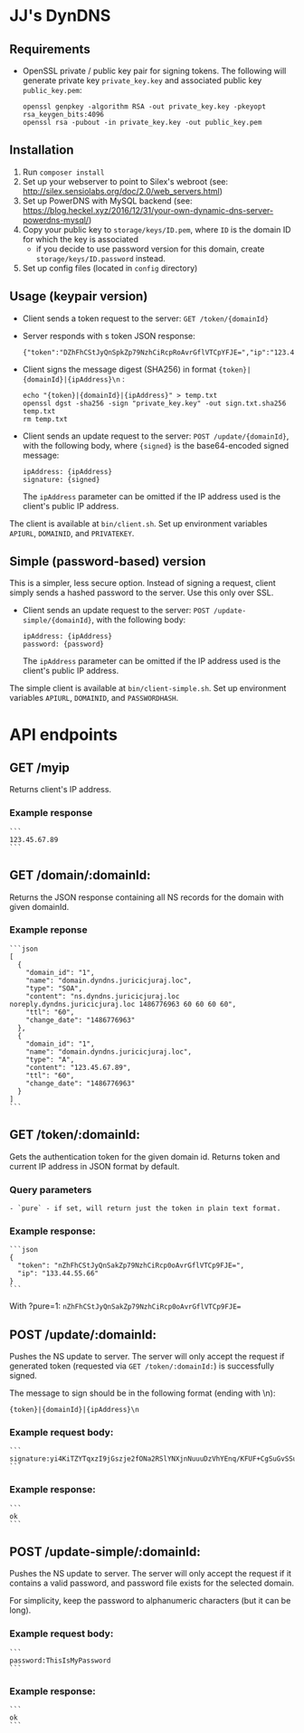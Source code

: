 # JJ's DynDNS

## Requirements
- OpenSSL private / public key pair for signing tokens. The following will generate private key `private_key.key` and associated public key `public_key.pem`:

    ```
    openssl genpkey -algorithm RSA -out private_key.key -pkeyopt rsa_keygen_bits:4096
    openssl rsa -pubout -in private_key.key -out public_key.pem
    ```

## Installation
1.  Run `composer install`
2.  Set up your webserver to point to Silex's webroot (see: http://silex.sensiolabs.org/doc/2.0/web_servers.html)
3.  Set up PowerDNS with MySQL backend (see: https://blog.heckel.xyz/2016/12/31/your-own-dynamic-dns-server-powerdns-mysql/)
4.  Copy your public key to `storage/keys/ID.pem`, where `ID` is the domain ID for which the key is associated
    - if you decide to use password version for this domain, create `storage/keys/ID.password` instead.
5.  Set up config files (located in `config` directory)

## Usage (keypair version)
- Client sends a token request to the server: `GET /token/{domainId}`
- Server responds with s token JSON response:

    ```
    {"token":"DZhFhCStJyQnSpkZp79NzhCiRcpRoAvrGflVTCpYFJE=","ip":"123.45.67.89"}
    ```

- Client signs the message digest (SHA256) in format `{token}|{domainId}|{ipAddress}\n` :

    ```
    echo "{token}|{domainId}|{ipAddress}" > temp.txt
    openssl dgst -sha256 -sign "private_key.key" -out sign.txt.sha256 temp.txt
    rm temp.txt
    ```
    
- Client sends an update request to the server: `POST /update/{domainId}`, with the following body, where `{signed}` is the base64-encoded signed message:

    ```
    ipAddress: {ipAddress}
    signature: {signed}
    ```
    The `ipAddress` parameter can be omitted if the IP address used is the client's public IP address.

The client is available at `bin/client.sh`. Set up environment variables `APIURL`, `DOMAINID`, and `PRIVATEKEY`.

## Simple (password-based) version
This is a simpler, less secure option. Instead of signing a request, client simply sends a hashed password to the server. Use this only over SSL.

- Client sends an update request to the server: `POST /update-simple/{domainId}`, with the following body:

    ```
    ipAddress: {ipAddress}
    password: {password}
    ```
    The `ipAddress` parameter can be omitted if the IP address used is the client's public IP address.

The simple client is available at `bin/client-simple.sh`. Set up environment variables `APIURL`, `DOMAINID`, and `PASSWORDHASH`.

# API endpoints

## GET /myip
Returns client's IP address.

### Example response
    ```
    123.45.67.89
    ```

## GET /domain/:domainId:
Returns the JSON response containing all NS records for the domain with given domainId.

### Example reponse

    ```json
    [
      {
        "domain_id": "1",
        "name": "domain.dyndns.juricicjuraj.loc",
        "type": "SOA",
        "content": "ns.dyndns.juricicjuraj.loc noreply.dyndns.juricicjuraj.loc 1486776963 60 60 60 60",
        "ttl": "60",
        "change_date": "1486776963"
      },
      {
        "domain_id": "1",
        "name": "domain.dyndns.juricicjuraj.loc",
        "type": "A",
        "content": "123.45.67.89",
        "ttl": "60",
        "change_date": "1486776963"
      }
    ]
    ```

## GET /token/:domainId:
Gets the authentication token for the given domain id. Returns token and current IP address in JSON format by default.

### Query parameters
    - `pure` - if set, will return just the token in plain text format. 

### Example response:
    ```json
    {
      "token": "nZhFhCStJyQnSakZp79NzhCiRcp0oAvrGflVTCp9FJE=",
      "ip": "133.44.55.66"
    }
    ```

With ?pure=1:
    ```
    nZhFhCStJyQnSakZp79NzhCiRcp0oAvrGflVTCp9FJE=
    ```

## POST /update/:domainId:
Pushes the NS update to server. The server will only accept the request if generated token (requested via `GET /token/:domainId:`) is successfully signed.

The message to sign should be in the following format (ending with \n):
```
{token}|{domainId}|{ipAddress}\n
```

### Example request body:
    ```
    signature:yi4KiTZYTqxzI9jGszje2fONa2RSlYNXjnNuuuDzVhYEnq/KFUF+CgSuGvSSu0pBDBDO5blbTbvQjsq9dzE8H1/xmsy/KMre3OlgdyHWRsOdVk2sm8LeCa+8JT1ZflF6k4eJjYS5qlV3F+3mjjuiqk/6rSw//i8IVWzZDcAUr+Q=
    ```

### Example response:
    ```
    ok
    ```

## POST /update-simple/:domainId:
Pushes the NS update to server. The server will only accept the request if it contains a valid password, and password file exists for the selected domain.

For simplicity, keep the password to alphanumeric characters (but it can be long).

### Example request body:
    ```
    password:ThisIsMyPassword
    ```

### Example response:
    ```
    ok
    ```
